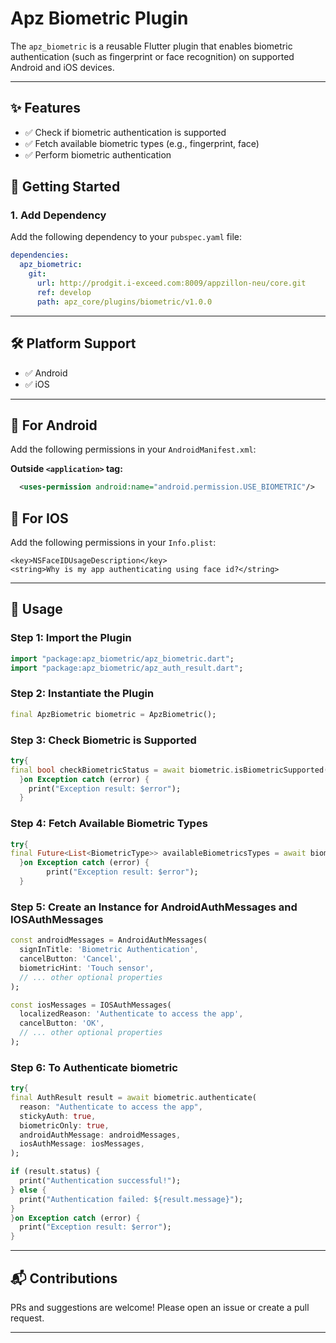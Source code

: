 #  Apz Biometric Plugin

The `apz_biometric` is a reusable Flutter plugin that enables biometric authentication (such as fingerprint or face recognition) on supported Android and iOS devices.

---

## ✨ Features

- ✅ Check if biometric authentication is supported
- ✅ Fetch available biometric types (e.g., fingerprint, face)
- ✅ Perform biometric authentication

## 🚀 Getting Started


### 1. Add Dependency

Add the following dependency to your `pubspec.yaml` file:

```yaml
dependencies:
  apz_biometric:
    git:
      url: http://prodgit.i-exceed.com:8009/appzillon-neu/core.git
      ref: develop
      path: apz_core/plugins/biometric/v1.0.0
```

---

## 🛠 Platform Support

- ✅ Android
- ✅ iOS

---

## 🔐 For Android

Add the following permissions in your `AndroidManifest.xml`:

**Outside `<application>` tag:**
```xml
  <uses-permission android:name="android.permission.USE_BIOMETRIC"/>
```

## 🔐 For IOS

Add the following permissions in your `Info.plist`:
```
<key>NSFaceIDUsageDescription</key>
<string>Why is my app authenticating using face id?</string>
```
---

## 📱 Usage

### Step 1: Import the Plugin

```dart
import "package:apz_biometric/apz_biometric.dart";
import "package:apz_biometric/apz_auth_result.dart";
```

### Step 2: Instantiate the Plugin

```dart
final ApzBiometric biometric = ApzBiometric();
```
### Step 3: Check Biometric is Supported

```dart
try{
final bool checkBiometricStatus = await biometric.isBiometricSupported();
  }on Exception catch (error) {
    print("Exception result: $error");
  } 
```
### Step 4: Fetch Available Biometric Types

```dart
try{
final Future<List<BiometricType>> availableBiometricsTypes = await biometric.fetchAvailableBiometrics();
  }on Exception catch (error) {
        print("Exception result: $error");
  } 
``` 

### Step 5: Create an Instance for AndroidAuthMessages and IOSAuthMessages

```dart
const androidMessages = AndroidAuthMessages(
  signInTitle: 'Biometric Authentication',
  cancelButton: 'Cancel',
  biometricHint: 'Touch sensor',
  // ... other optional properties
);

const iosMessages = IOSAuthMessages(
  localizedReason: 'Authenticate to access the app',
  cancelButton: 'OK',
  // ... other optional properties
);
```

### Step 6: To Authenticate biometric

```dart
try{
final AuthResult result = await biometric.authenticate(
  reason: "Authenticate to access the app",
  stickyAuth: true,
  biometricOnly: true,
  androidAuthMessage: androidMessages,
  iosAuthMessage: iosMessages,
);

if (result.status) {
  print("Authentication successful!");
} else {
  print("Authentication failed: ${result.message}");
}
}on Exception catch (error) {
  print("Exception result: $error");
} 
```

---

## 📬 Contributions

PRs and suggestions are welcome! Please open an issue or create a pull request.

---